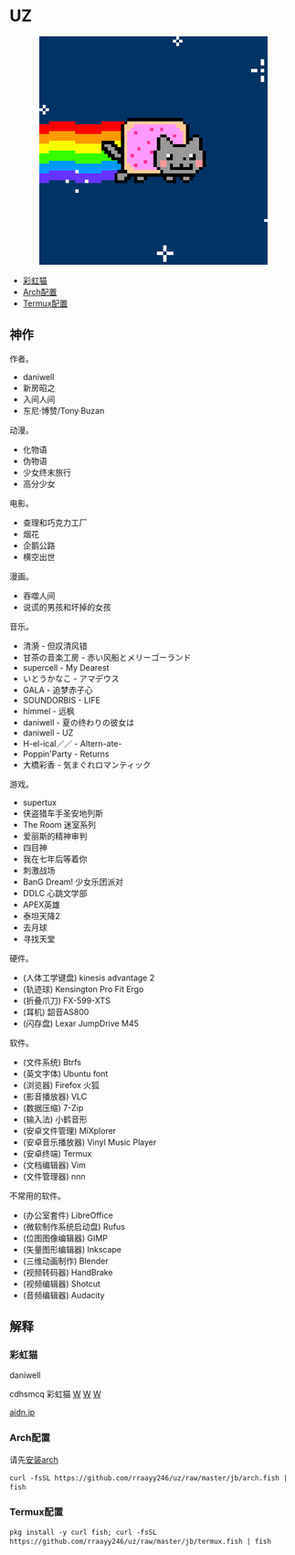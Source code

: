 # UZ


<p align="center">
  <img src="pv/PopTartCat.gif" alt="Nyan Cat">
</p>

- [彩虹猫](#彩虹猫)
- [Arch配置](#Arch配置)
- [Termux配置](#Termux配置)


## 神作 ##

作者。

- daniwell
- 新房昭之
- 入间人间
- 东尼·博赞/Tony·Buzan

动漫。

- 化物语
- 伪物语
- 少女终末旅行
- 高分少女

电影。

- 查理和巧克力工厂
- 烟花
- 企鹅公路
- 横空出世

漫画。

- 吞噬人间
- 说谎的男孩和坏掉的女孩

音乐。

- 清漪 - 但叹清风错
- 甘茶の音楽工房 - 赤い风船とメリーゴーランド
- supercell - My Dearest
- いとうかなこ - アマデウス
- GALA - 追梦赤子心
- SOUNDORBIS - LIFE
- himmel - 远枫
- daniwell - 夏の终わりの彼女は
- daniwell - UZ
- H-el-ical／／ - Altern-ate-
- Poppin'Party - Returns
- 大橋彩香 - 気まぐれロマンティック

游戏。

- supertux
- 侠盗猎车手圣安地列斯
- The Room 迷室系列
- 爱丽斯的精神审判
- 四目神
- 我在七年后等着你
- 刺激战场
- BanG Dream! 少女乐团派对
- DDLC 心跳文学部
- APEX英雄
- 泰坦天降2
- 去月球
- 寻找天堂

硬件。

- (人体工学键盘) kinesis advantage 2
- (轨迹球) Kensington Pro Fit Ergo
- (折叠爪刀) FX-599-XTS
- (耳机) 韶音AS800
- (闪存盘) Lexar JumpDrive M45

软件。

- (文件系统) Btrfs
- (英文字体) Ubuntu font
- (浏览器) Firefox 火狐
- (影音播放器) VLC
- (数据压缩) 7-Zip
- (输入法) 小鹤音形
- (安卓文件管理) MiXplorer
- (安卓音乐播放器) Vinyl Music Player
- (安卓终端) Termux
- (文档编辑器) Vim
- (文件管理器) nnn

不常用的软件。

- (办公室套件) LibreOffice
- (微软制作系统启动盘) Rufus
- (位图图像编辑器) GIMP
- (矢量图形编辑器) Inkscape
- (三维动画制作) Blender
- (视频转码器) HandBrake
- (视频编辑器) Shotcut
- (音频编辑器) Audacity


## 解释 ##


### 彩虹猫 ###

daniwell

cdhsmcq 彩虹猫
[W](http://www.nyan.cat/)
[W](https://www.webcitation.org/6AX4J3pMz?url=http://www.prguitarman.com/index.php?id=348)
[W](https://www.youtube.com/watch?v=QH2-TGUlwu4)

[aidn.jp](https://aidn.jp/)


### Arch配置 ###

请先[安装arch](jb/arch.md)

```shell
curl -fsSL https://github.com/rraayy246/uz/raw/master/jb/arch.fish | fish
```


### Termux配置 ###

```shell
pkg install -y curl fish; curl -fsSL https://github.com/rraayy246/uz/raw/master/jb/termux.fish | fish
```

